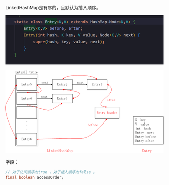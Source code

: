 LinkedHashMap是有序的，且默认为插入顺序。

![image-20210119162242407](image-20210119162242407.png)

![img](4843132-7abca1abd714341d.png)



字段：

```java
// 对于访问顺序为true ，对于插入顺序为false 。
final boolean accessOrder;  

```

